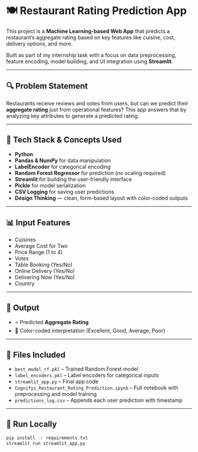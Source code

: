 # 🍽️ Restaurant Rating Prediction App

This project is a **Machine Learning-based Web App** that predicts a restaurant’s aggregate rating based on key features like cuisine, cost, delivery options, and more.

Built as part of my internship task with a focus on data preprocessing, feature encoding, model building, and UI integration using **Streamlit**.

---

## 🔍 Problem Statement

Restaurants receive reviews and votes from users, but can we predict their **aggregate rating** just from operational features? This app answers that by analyzing key attributes to generate a predicted rating.

---

## 🧠 Tech Stack & Concepts Used

- **Python**
- **Pandas & NumPy** for data manipulation
- **LabelEncoder** for categorical encoding
- **Random Forest Regressor** for prediction (no scaling required)
- **Streamlit** for building the user-friendly interface
- **Pickle** for model serialization
- **CSV Logging** for saving user predictions
- **Design Thinking** — clean, form-based layout with color-coded outputs

---

## 📊 Input Features

- Cuisines  
- Average Cost for Two  
- Price Range (1 to 4)  
- Votes  
- Table Booking (Yes/No)  
- Online Delivery (Yes/No)  
- Delivering Now (Yes/No)  
- Country  

---

## 🎯 Output

- ⭐ Predicted **Aggregate Rating**
- 🎨 Color-coded interpretation (Excellent, Good, Average, Poor)

---

## 📁 Files Included

- `best_model_rf.pkl` – Trained Random Forest model  
- `label_encoders.pkl` – Label encoders for categorical inputs  
- `streamlit_app.py` – Final app code  
- `Cognifyz_Restaurant_Rating_Prediction.ipynb` – Full notebook with preprocessing and model training  
- `predictions_log.csv` – Appends each user prediction with timestamp

---

## 🚀 Run Locally

```bash
pip install -r requirements.txt
streamlit run streamlit_app.py
